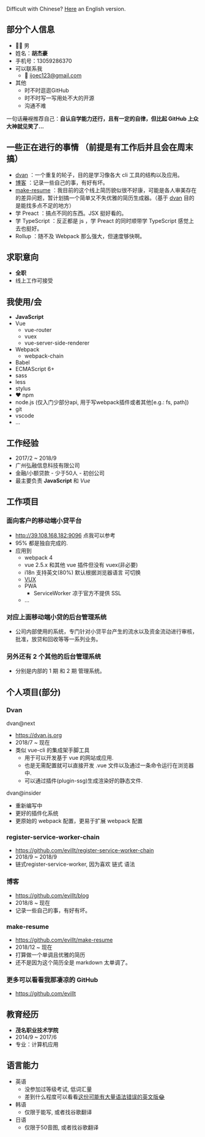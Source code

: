 <!-- # 我! 患有 ⚡️ _**内向**_ ⚡️ 症状! -->
Difficult with Chinese? [Here](en) an English version.

## 部分个人信息
- 👨‍💻‍ 男
- 姓名：**胡杰豪**
- 手机号：13059286370
- 可以联系我
  - 📨 <a href="mailto:ijoec123@gmail.com">ijoec123@gmail.com</a>
- 其他
  - 时不时逛逛GitHub
  - 时不时写一写用处不大的开源
  - 沟通不难

一句话~~蔑视~~推荐自己：**自认自学能力还行，且有一定的自律，但比起 GitHub 上众大神就见笑了...**

## 一些正在进行的事情 （前提是有工作后并且会在周末搞）
- [dvan](#dvan) ：一个重复的轮子，目的是学习像各大 cli 工具的结构以及应用。
- [博客](#博客) ：记录一些自己的事，有好有坏。
- [make-resume](#make-resume) ：我目前的这个线上简历貌似很不好康，可能是各人审美存在的差异问题，暂计划搞一个简单又不失优雅的简历生成器。（基于 [dvan](#dvan) 目的是能找多点不足的地方）
- 学 Preact ：搞点不同的东西。JSX 挺好看的。
- 学 TypeScript ：反正都是 js ，学 Preact 的同时顺带学 TypeScript 感觉上去也挺好。
- Rollup ：随不及 Webpack 那么强大，但速度够快啊。

## 求职意向
- **全职**
- 线上工作可接受

## 我使用/会
- **JavaScript**
- Vue
  - vue-router
  - vuex
  - vue-server-side-renderer
- Webpack
  - webpack-chain
- Babel
- ECMAScript 6+
- sass
- less
- stylus
- ❤️ npm
- node.js (仅入门少部分api, 用于写webpack插件或者其他[e.g.: fs, path])
- git
- vscode
- ...

## 工作经验
- 2017/2 ~ 2018/9
- 广州弘融信息科技有限公司
- 金融/小额贷款 - 少于50人 - 初创公司
- 最主要负责 **JavaScript** 和 _Vue_

## 工作项目

### 面向客户的移动端小贷平台
- <a target="_blank" href="http://39.108.168.182:9096">http://39.108.168.182:9096 点我可以参考</a>
- 95% 都是独自完成的.
- 应用到
  - webpack 4
  - vue 2.5.x 和其他 vue 插件但没有 vuex(非必要)
  - i18n 支持英文(80%) 默认根据浏览器语言 可切换
  - <a target="_blank" href="https://vux.li">VUX</a>
  - PWA
    - ServiceWorker 凉于官方不提供 SSL
  - ...

### 对应上面移动端小贷的后台管理系统
- 公司内部使用的系统，专门针对小贷平台产生的流水以及资金流动进行审核，批准，放贷和回收等等一系列业务。

### 另外还有 2 个其他的后台管理系统
- 分别是内部的 1 期 和 2 期 管理系统。

## 个人项目(部分)

### Dvan
dvan@next

- <a target="_blank" href="https://dvan.js.org">https://dvan.js.org</a>
- 2018/7 ~ 现在
- 类似 vue-cli 的集成架手脚工具
  - 用于可以开发基于 vue 的网站或应用.
  - 也是无需配置就可以直接开发 .vue 文件以及通过一条命令运行在浏览器中.
  - 可以通过插件(plugin-ssg)生成渲染好的静态文件.

dvan@insider

- 重新编写中
- 更好的插件化系统
- 更原始的 webpack 配置，更易于扩展 webpack 配置

### register-service-worker-chain
- <a target="_blank" href="https://github.com/evillt/register-service-worker-chain">https://github.com/evillt/register-service-worker-chain</a>
- 2018/9 ~ 2018/9
- 链式register-service-worker, 因为喜欢 链式 语法

### 博客
- <a target="_blank" href="https://github.com/evillt/blog">https://github.com/evillt/blog</a>
- 2018/8 ~ 现在
- 记录一些自己的事，有好有坏。

### make-resume
- <a href="https://github.com/evillt/make-resume" target="_blank">https://github.com/evillt/make-resume</a>
- 2018/12 ~ 现在
- 打算做一个单调且优雅的简历
- 还不是因为这个简历全是 markdown 太单调了。

### 更多可以看看我那凄凉的 GitHub
- <a target="_blank" href="https://github.com/evillt">https://github.com/evillt</a>

## 教育经历
- **茂名职业技术学院**
- 2014/9 ~ 2017/6
- 专业：计算机应用

## 语言能力
- 英语
  - 没参加过等级考试, 低词汇量
  - 差到什么程度可以看看[这份可能有大量语法错误的英文版😂](en)
- 韩语
  - 仅限于能写, 或者找谷歌翻译
- 日语
  - 仅限于50音图, 或者找谷歌翻译